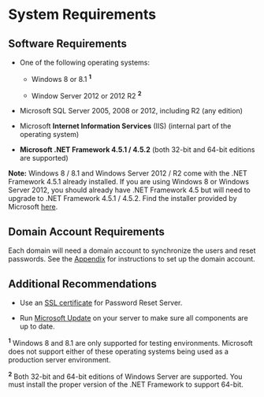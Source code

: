 [title]: # (System Requirements)
[tags]: # (requirements)
[priority]: # (2)

# System Requirements

## Software Requirements

- One of the following operating systems:

    - Windows 8 or 8.1 <sup>**1**</sup>

    - Window Server 2012 or 2012 R2 <sup>**2**</sup> 

        

- Microsoft SQL Server 2005, 2008 or 2012, including R2 (any edition)

- Microsoft **Internet Information Services** (IIS) (internal part of the operating system)

- **Microsoft .NET Framework 4.5.1 / 4.5.2** (both 32-bit and 64-bit editions are supported)

**Note:** Windows 8 / 8.1 and Windows Server 2012 / R2 come with the .NET Framework 4.5.1 already installed. If you are using Windows 8 or Windows Server 2012, you should already have .NET Framework 4.5 but will need to upgrade to .NET Framework 4.5.1 / 4.5.2. Find the installer provided by Microsoft [here](http://www.microsoft.com/en-us/download/details.aspx?id=40779).

## Domain Account Requirements

Each domain will need a domain account to synchronize the users and reset passwords. See the [Appendix](..\appendix\index.md) for instructions to set up the domain account.

## Additional Recommendations

- Use an [SSL certificate](..\appendix\index.md#sslcertificate) for Password Reset Server.

- Run [Microsoft Update](http://update.microsoft.com/) on your server to make sure all components are up to date.

<sup>**1**</sup> Windows 8 and 8.1 are only supported for testing environments. Microsoft does not support either of these operating systems being used as a production server environment.

<sup>**2**</sup> Both 32-bit and 64-bit editions of Windows Server are supported. You must install the proper version of the .NET Framework to support 64-bit.